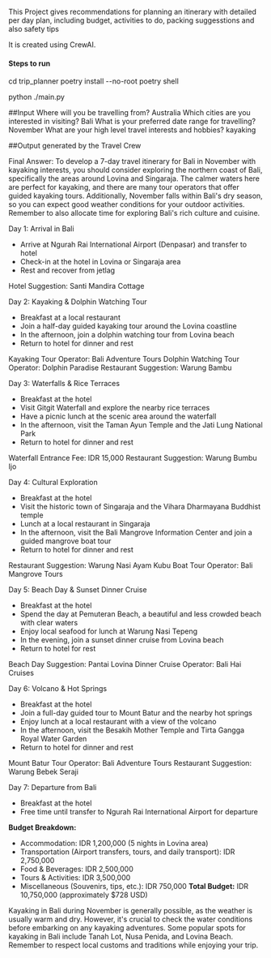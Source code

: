 This Project gives recommendations for planning an itinerary with detailed per day plan,    including budget, activities to do, packing suggesstions and also safety tips

It is created using CrewAI.

#### Steps to run
cd trip_planner
poetry install --no-root
poetry shell

python ./main.py

##Input
Where will you be travelling from? Australia
Which cities are you interested in visiting? Bali
What is your preferred date range for travelling? November
What are your high level travel interests and hobbies? kayaking

##Output generated by the Travel Crew

Final Answer: To develop a 7-day travel itinerary for Bali in November with kayaking interests, you should consider exploring the northern coast of Bali, specifically the areas around Lovina and Singaraja. The calmer waters here are perfect for kayaking, and there are many tour operators that offer guided kayaking tours. Additionally, November falls within Bali's dry season, so you can expect good weather conditions for your outdoor activities. Remember to also allocate time for exploring Bali's rich culture and cuisine.        

Day 1: Arrival in Bali
- Arrive at Ngurah Rai International Airport (Denpasar) and transfer to hotel
- Check-in at the hotel in Lovina or Singaraja area
- Rest and recover from jetlag

Hotel Suggestion: Santi Mandira Cottage

Day 2: Kayaking & Dolphin Watching Tour
- Breakfast at a local restaurant
- Join a half-day guided kayaking tour around the Lovina coastline
- In the afternoon, join a dolphin watching tour from Lovina beach
- Return to hotel for dinner and rest

Kayaking Tour Operator: Bali Adventure Tours
Dolphin Watching Tour Operator: Dolphin Paradise
Restaurant Suggestion: Warung Bambu

Day 3: Waterfalls & Rice Terraces
- Breakfast at the hotel
- Visit Gitgit Waterfall and explore the nearby rice terraces
- Have a picnic lunch at the scenic area around the waterfall
- In the afternoon, visit the Taman Ayun Temple and the Jati Lung National Park
- Return to hotel for dinner and rest

Waterfall Entrance Fee: IDR 15,000
Restaurant Suggestion: Warung Bumbu Ijo

Day 4: Cultural Exploration
- Breakfast at the hotel
- Visit the historic town of Singaraja and the Vihara Dharmayana Buddhist temple
- Lunch at a local restaurant in Singaraja
- In the afternoon, visit the Bali Mangrove Information Center and join a guided mangrove boat tour
- Return to hotel for dinner and rest

Restaurant Suggestion: Warung Nasi Ayam Kubu
Boat Tour Operator: Bali Mangrove Tours

Day 5: Beach Day & Sunset Dinner Cruise
- Breakfast at the hotel
- Spend the day at Pemuteran Beach, a beautiful and less crowded beach with clear waters
- Enjoy local seafood for lunch at Warung Nasi Tepeng
- In the evening, join a sunset dinner cruise from Lovina beach
- Return to hotel for rest

Beach Day Suggestion: Pantai Lovina
Dinner Cruise Operator: Bali Hai Cruises

Day 6: Volcano & Hot Springs
- Breakfast at the hotel
- Join a full-day guided tour to Mount Batur and the nearby hot springs
- Enjoy lunch at a local restaurant with a view of the volcano
- In the afternoon, visit the Besakih Mother Temple and Tirta Gangga Royal Water Garden
- Return to hotel for dinner and rest

Mount Batur Tour Operator: Bali Adventure Tours
Restaurant Suggestion: Warung Bebek Seraji

Day 7: Departure from Bali
- Breakfast at the hotel
- Free time until transfer to Ngurah Rai International Airport for departure

**Budget Breakdown:**
- Accommodation: IDR 1,200,000 (5 nights in Lovina area)
- Transportation (Airport transfers, tours, and daily transport): IDR 2,750,000
- Food & Beverages: IDR 2,500,000
- Tours & Activities: IDR 3,500,000
- Miscellaneous (Souvenirs, tips, etc.): IDR 750,000
**Total Budget:** IDR 10,750,000 (approximately $728 USD)

Kayaking in Bali during November is generally possible, as the weather is usually warm and dry. However, it's crucial to check the water conditions before embarking on any kayaking adventures. Some popular spots for kayaking in Bali include Tanah Lot, Nusa Penida, and Lovina Beach. Remember to respect local customs and traditions while enjoying your trip.